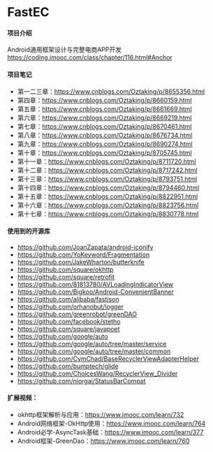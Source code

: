 # FastEC

#### 项目介绍
Android通用框架设计与完整电商APP开发<br/>
https://coding.imooc.com/class/chapter/116.html#Anchor

#### 项目笔记
- 第一二三章：https://www.cnblogs.com/Oztaking/p/8655356.html
- 第四章：https://www.cnblogs.com/Oztaking/p/8660159.html
- 第五章：https://www.cnblogs.com/Oztaking/p/8661669.html
- 第六章：https://www.cnblogs.com/Oztaking/p/8669219.html
- 第七章：https://www.cnblogs.com/Oztaking/p/8670461.html
- 第八章：https://www.cnblogs.com/Oztaking/p/8676734.html
- 第九章：https://www.cnblogs.com/Oztaking/p/8690274.html
- 第十章：https://www.cnblogs.com/Oztaking/p/8705745.html
- 第十一章：https://www.cnblogs.com/Oztaking/p/8711720.html
- 第十二章：https://www.cnblogs.com/Oztaking/p/8717242.html
- 第十三章：https://www.cnblogs.com/Oztaking/p/8793751.html
- 第十四章：https://www.cnblogs.com/Oztaking/p/8794460.html
- 第十五章：https://www.cnblogs.com/Oztaking/p/8822951.html
- 第十六章：https://www.cnblogs.com/Oztaking/p/8823756.html
- 第十七章：https://www.cnblogs.com/Oztaking/p/8830778.html

#### 使用到的开源库
- https://github.com/JoanZapata/android-iconify
- https://github.com/YoKeyword/Fragmentation
- https://github.com/JakeWharton/butterknife
- https://github.com/square/okhttp
- https://github.com/square/retrofit
- https://github.com/81813780/AVLoadingIndicatorView
- https://github.com/Bigkoo/Android-ConvenientBanner
- https://github.com/alibaba/fastjson
- https://github.com/orhanobut/logger
- https://github.com/greenrobot/greenDAO
- https://github.com/facebook/stetho
- https://github.com/square/javapoet
- https://github.com/google/auto
 - https://github.com/google/auto/tree/master/service
 - https://github.com/google/auto/tree/master/common
- https://github.com/CymChad/BaseRecyclerViewAdapterHelper
- https://github.com/bumptech/glide
- https://github.com/ChoicesWang/RecyclerView_Divider
- https://github.com/niorgai/StatusBarCompat

#### 扩展视频：
- okhttp框架解析与应用：https://www.imooc.com/learn/732
- Android网络框架-OkHttp使用：https://www.imooc.com/learn/764
- Android必学-AsyncTask基础：https://www.imooc.com/learn/377
- Android框架-GreenDao：https://www.imooc.com/learn/760